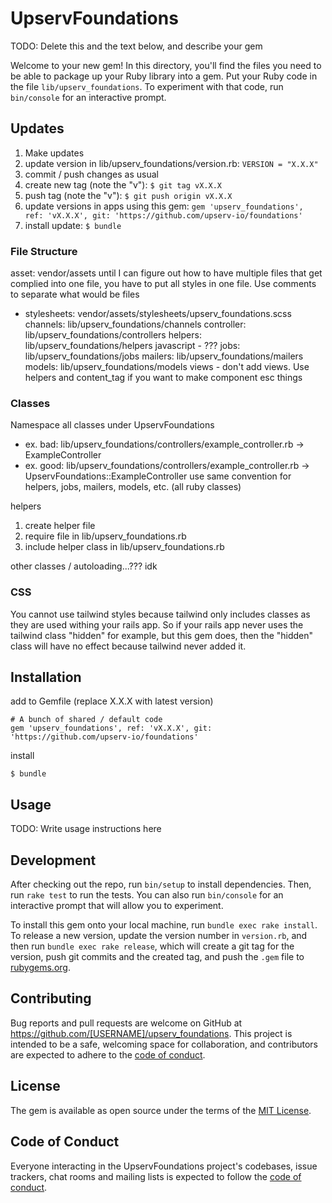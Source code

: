 # UpservFoundations



TODO: Delete this and the text below, and describe your gem

Welcome to your new gem! In this directory, you'll find the files you need to be able to package up your Ruby library into a gem. Put your Ruby code in the file `lib/upserv_foundations`. To experiment with that code, run `bin/console` for an interactive prompt.

## Updates
1. Make updates
2. update version in lib/upserv_foundations/version.rb: `VERSION = "X.X.X"`
3. commit / push changes as usual
4. create new tag (note the "v"): `$ git tag vX.X.X`
5. push tag (note the "v"): `$ git push origin vX.X.X`
6. update versions in apps using this gem: `gem 'upserv_foundations', ref: 'vX.X.X', git: 'https://github.com/upserv-io/foundations'`
7. install update: `$ bundle`

### File Structure
asset: vendor/assets
 until I can figure out how to have multiple files that get complied into one file, you have to put all styles in one file. Use comments to separate what would be files
 - stylesheets: vendor/assets/stylesheets/upserv_foundations.scss
channels: lib/upserv_foundations/channels
controller: lib/upserv_foundations/controllers
helpers: lib/upserv_foundations/helpers
javascript - ???
jobs: lib/upserv_foundations/jobs
mailers: lib/upserv_foundations/mailers
models: lib/upserv_foundations/models
views - don't add views. Use helpers and content_tag if you want to make component esc things

### Classes
Namespace all classes under UpservFoundations
- ex. bad:  lib/upserv_foundations/controllers/example_controller.rb -> ExampleController
- ex. good:  lib/upserv_foundations/controllers/example_controller.rb -> UpservFoundations::ExampleController
use same convention for helpers, jobs, mailers, models, etc. (all ruby classes)

helpers
1. create helper file 
1. require file in lib/upserv_foundations.rb
1. include helper class in lib/upserv_foundations.rb

other classes / autoloading...??? idk

### CSS
You cannot use tailwind styles because tailwind only includes classes as they are used withing your rails app. So if your rails app never uses the tailwind class "hidden" for example, but this gem does, then the "hidden" class will have no effect because tailwind never added it.

## Installation
add to Gemfile (replace X.X.X with latest version)
```
# A bunch of shared / default code
gem 'upserv_foundations', ref: 'vX.X.X', git: 'https://github.com/upserv-io/foundations'
```
install
```
$ bundle
```

## Usage

TODO: Write usage instructions here

## Development

After checking out the repo, run `bin/setup` to install dependencies. Then, run `rake test` to run the tests. You can also run `bin/console` for an interactive prompt that will allow you to experiment.

To install this gem onto your local machine, run `bundle exec rake install`. To release a new version, update the version number in `version.rb`, and then run `bundle exec rake release`, which will create a git tag for the version, push git commits and the created tag, and push the `.gem` file to [rubygems.org](https://rubygems.org).

## Contributing

Bug reports and pull requests are welcome on GitHub at https://github.com/[USERNAME]/upserv_foundations. This project is intended to be a safe, welcoming space for collaboration, and contributors are expected to adhere to the [code of conduct](https://github.com/[USERNAME]/upserv_foundations/blob/master/CODE_OF_CONDUCT.md).

## License

The gem is available as open source under the terms of the [MIT License](https://opensource.org/licenses/MIT).

## Code of Conduct

Everyone interacting in the UpservFoundations project's codebases, issue trackers, chat rooms and mailing lists is expected to follow the [code of conduct](https://github.com/[USERNAME]/upserv_foundations/blob/master/CODE_OF_CONDUCT.md).
